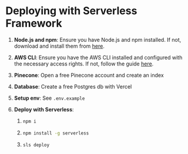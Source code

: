 # Deploying with Serverless Framework

1. **Node.js and npm**: Ensure you have Node.js and npm installed. If not, download and install them from [here](https://nodejs.org/).
2. **AWS CLI**: Ensure you have the AWS CLI installed and configured with the necessary access rights. If not, follow the guide [here](https://aws.amazon.com/cli/).
3. **Pinecone**: Open a free Pinecone account and create an index
4. **Database**: Create a free Postgres db with Vercel
5. **Setup env**: See `.env.example`
6. **Deploy with Serverless**:

   1. ```bash
      npm i
      ```

   2. ```bash
      npm install -g serverless
      ```

   3. ```bash
      sls deploy
      ```
